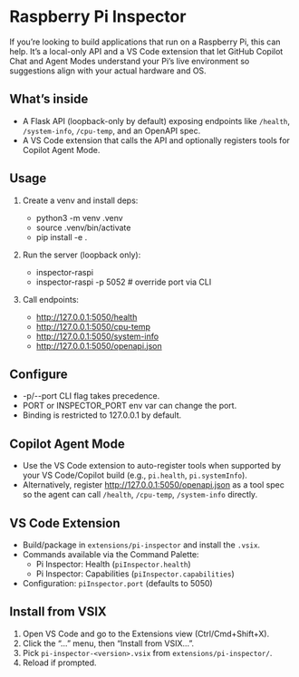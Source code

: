 Raspberry Pi Inspector
======================

If you’re looking to build applications that run on a Raspberry Pi, this can help. It’s a local-only API and a VS Code extension that let GitHub Copilot Chat and Agent Modes understand your Pi’s live environment so suggestions align with your actual hardware and OS.

What’s inside
-------------
- A Flask API (loopback-only by default) exposing endpoints like `/health`, `/system-info`, `/cpu-temp`, and an OpenAPI spec.
- A VS Code extension that calls the API and optionally registers tools for Copilot Agent Mode.

Usage
-----
1. Create a venv and install deps:
	- python3 -m venv .venv
	- source .venv/bin/activate
	- pip install -e .

2. Run the server (loopback only):
	- inspector-raspi
	- inspector-raspi -p 5052  # override port via CLI

3. Call endpoints:
	- http://127.0.0.1:5050/health
	- http://127.0.0.1:5050/cpu-temp
	- http://127.0.0.1:5050/system-info
	- http://127.0.0.1:5050/openapi.json

Configure
---------
- -p/--port CLI flag takes precedence.
- PORT or INSPECTOR_PORT env var can change the port.
- Binding is restricted to 127.0.0.1 by default.

Copilot Agent Mode
------------------
- Use the VS Code extension to auto-register tools when supported by your VS Code/Copilot build (e.g., `pi.health`, `pi.systemInfo`).
- Alternatively, register http://127.0.0.1:5050/openapi.json as a tool spec so the agent can call `/health`, `/cpu-temp`, `/system-info` directly.

VS Code Extension
-----------------
- Build/package in `extensions/pi-inspector` and install the `.vsix`.
- Commands available via the Command Palette:
	- Pi Inspector: Health (`piInspector.health`)
	- Pi Inspector: Capabilities (`piInspector.capabilities`)
- Configuration: `piInspector.port` (defaults to 5050)

Install from VSIX
-----------------
1. Open VS Code and go to the Extensions view (Ctrl/Cmd+Shift+X).
2. Click the “…” menu, then “Install from VSIX…”.
3. Pick `pi-inspector-<version>.vsix` from `extensions/pi-inspector/`.
4. Reload if prompted.
